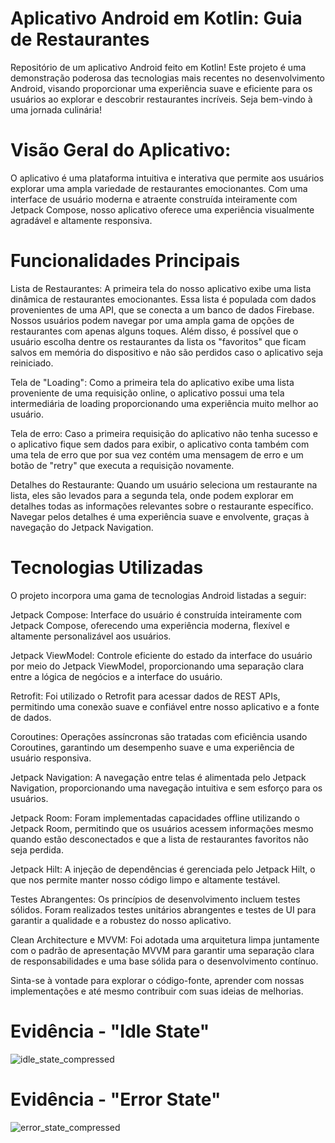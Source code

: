 # Aplicativo Android em Kotlin: Guia de Restaurantes
Repositório de um aplicativo Android feito em Kotlin! Este projeto é uma demonstração poderosa das tecnologias mais recentes no desenvolvimento Android, visando proporcionar uma experiência suave e eficiente para os usuários ao explorar e descobrir restaurantes incríveis. Seja bem-vindo à uma jornada culinária!

# Visão Geral do Aplicativo:
O aplicativo é uma plataforma intuitiva e interativa que permite aos usuários explorar uma ampla variedade de restaurantes emocionantes. Com uma interface de usuário moderna e atraente construída inteiramente com Jetpack Compose, nosso aplicativo oferece uma experiência visualmente agradável e altamente responsiva.

# Funcionalidades Principais

Lista de Restaurantes: A primeira tela do nosso aplicativo exibe uma lista dinâmica de restaurantes emocionantes. Essa lista é populada com dados provenientes de uma API, que se conecta a um banco de dados Firebase. Nossos usuários podem navegar por uma ampla gama de opções de restaurantes com apenas alguns toques. 
Além disso, é possível que o usuário escolha dentre os restaurantes da lista os "favoritos" que ficam salvos em memória do dispositivo e não são perdidos caso o aplicativo seja reiniciado.

Tela de "Loading": Como a primeira tela do aplicativo exibe uma lista proveniente de uma requisição online, o aplicativo possui uma tela intermediária de loading proporcionando uma experiência muito melhor ao usuário.

Tela de erro: Caso a primeira requisição do aplicativo não tenha sucesso e o aplicativo fique sem dados para exibir, o aplicativo conta também com uma tela de erro que por sua vez contém uma mensagem de erro e um botão de "retry" que executa a requisição novamente.

Detalhes do Restaurante: Quando um usuário seleciona um restaurante na lista, eles são levados para a segunda tela, onde podem explorar em detalhes todas as informações relevantes sobre o restaurante específico. Navegar pelos detalhes é uma experiência suave e envolvente, graças à navegação do Jetpack Navigation.

# Tecnologias Utilizadas
O projeto incorpora uma gama de tecnologias Android listadas a seguir:

Jetpack Compose: Interface do usuário é construída inteiramente com Jetpack Compose, oferecendo uma experiência moderna, flexível e altamente personalizável aos usuários.

Jetpack ViewModel: Controle eficiente do estado da interface do usuário por meio do Jetpack ViewModel, proporcionando uma separação clara entre a lógica de negócios e a interface do usuário.

Retrofit: Foi utilizado o Retrofit para acessar dados de REST APIs, permitindo uma conexão suave e confiável entre nosso aplicativo e a fonte de dados.

Coroutines: Operações assíncronas são tratadas com eficiência usando Coroutines, garantindo um desempenho suave e uma experiência de usuário responsiva.

Jetpack Navigation: A navegação entre telas é alimentada pelo Jetpack Navigation, proporcionando uma navegação intuitiva e sem esforço para os usuários.

Jetpack Room: Foram implementadas capacidades offline utilizando o Jetpack Room, permitindo que os usuários acessem informações mesmo quando estão desconectados e que a lista de restaurantes favoritos não seja perdida.

Jetpack Hilt: A injeção de dependências é gerenciada pelo Jetpack Hilt, o que nos permite manter nosso código limpo e altamente testável.

Testes Abrangentes: Os princípios de desenvolvimento incluem testes sólidos. Foram realizados testes unitários abrangentes e testes de UI para garantir a qualidade e a robustez do nosso aplicativo.

Clean Architecture e MVVM: Foi adotada uma arquitetura limpa juntamente com o padrão de apresentação MVVM para garantir uma separação clara de responsabilidades e uma base sólida para o desenvolvimento contínuo.

Sinta-se à vontade para explorar o código-fonte, aprender com nossas implementações e até mesmo contribuir com suas ideias de melhorias. 

# Evidência - "Idle State"
![idle_state_compressed](https://github.com/gabriel-volpi/Restarant-App/assets/77797748/498df502-5676-432c-843a-9b8a2f5cbcbf)

# Evidência - "Error State"
![error_state_compressed](https://github.com/gabriel-volpi/Restarant-App/assets/77797748/f8fc3892-4ac5-4429-9b45-c11172bc4d86)
